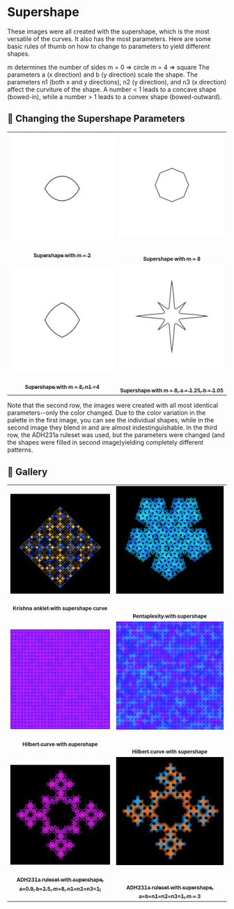 # Supershape

These images were all created with the supershape, which is the most versatile of the curves. It also has the most parameters. Here are some basic rules of thumb on how to change to parameters to yield different shapes.

m determines the number of sides
m = 0 => circle
m = 4 => square
The parameters a (x direction) and b (y direction) scale the shape.
The parameters n1 (both x and y directions), n2 (y direction), and n3 (x direction) affect the curviture of the shape. A number < 1 leads to a concave shape (bowed-in), while a number > 1 leads to a convex shape (bowed-outward).

## 🌄 Changing the Supershape Parameters

<!-- IMAGE-LIST:START - Do not remove or modify this section -->
<!-- prettier-ignore-start -->
<!-- markdownlint-disable -->
<table>
  <tbody>
   <tr>
     <td align="center"><a href=""> <img class="img" src="assets/shape_images/supershape-m2.jpg" alt="Supershape with m = 2" style="vertical-align:top;" width="500" /><br /><sub><b><br/>Supershape with m = 2</b></sub></a></td>
     <td align="center"><a href=""> <img class="img" src="assets/shape_images/supershape-m8.jpg" alt="Supershape with m = 8" style=" display: block;
    margin-left: auto;
    margin-right: auto;" width="500" /><br /><sub><b><br/>Supershape with m = 8</b></sub></a></td>
    </tr>
    <tr>
     <td align="center"><a href=""> <img class="img" src="assets/shape_images/supershape-adjust-n1.jpg" alt="Supershape with m = 8, n1 =4" style="vertical-align:top;" width="500" /><br /><sub><b><br/>Supershape with m = 8, n1 =4</b></sub></a></td>
     <td align="center"><a href=""> <img class="img" src="assets/shape_images/supershape-adjust-a-b.jpg" alt="Supershape with m = 8, a = 1.25, b = 1.05" style=" display: block;
    margin-left: auto;
    margin-right: auto;" width="500" /><br /><sub><b><br/>Supershape with m = 8, a = 1.25, b = 1.05</b></sub></a></td>
    </tr>
    
  
    
 </tbody>
</table>

<!-- markdownlint-restore -->
<!-- prettier-ignore-end -->

<!-- IMAGE-LIST:END -->

Note that the second row, the images were created with all most identical parameters--only the color changed. Due to the color variation in the palette in the first image, you can see the individual shapes, while in the second image they blend in and are almost indestinguishable. In the third row, the ADH231a ruleset was used, but the parameters were changed (and the shapes were filled in second image)yielding completely different patterns.

## 🌄 Gallery

<!-- IMAGE-LIST:START - Do not remove or modify this section -->
<!-- prettier-ignore-start -->
<!-- markdownlint-disable -->
<table>
  <tbody>
   <tr>
     <td align="center"><a href=""> <img class="img" src="assets/krisha-anklet-supershape.jpg" alt="Krishna anklet with supershape curve" style="vertical-align:top;" width="500" /><br /><sub><b><br/>Krishna anklet with supershape curve</b></sub></a></td>
     <td align="center"><a href=""> <img class="img" src="assets/pentaplexity-supershape.jpg" alt="Pentaplexity with supershape" style=" display: block;
    margin-left: auto;
    margin-right: auto;" width="500" /><br /><sub><b><br/>Pentaplexity with supershape</b></sub></a></td>
    </tr>
    <tr>
     <td align="center"><a href=""> <img class="img" src="assets/hilbert-supershape1.jpg" alt="Hilbert curve with supershape" style="vertical-align:top;" width="500" /><br /><sub><b><br/>Hilbert curve with supershape</b></sub></a></td>
     <td align="center"><a href=""> <img class="img" src="assets/hilbert-supershape2.jpg" alt="Hilbert curve with supershape" style=" display: block;
    margin-left: auto;
    margin-right: auto;" width="500" /><br /><sub><b><br/>Hilbert curve with supershape</b></sub></a></td>
    </tr>
     <tr>
     <td align="center"><a href=""> <img class="img" src="assets/ADH231a-supershape.jpg" alt="ADH231a ruleset with supershape, a = 0.9, b = 2.5, m = 8" style="vertical-align:top;" width="500" /><br /><sub><b><br/>ADH231a ruleset with supershape, a=0.9, b=2.5, m=8, n1=n2=n3=1;</b></sub></a></td>
     <td align="center"><a href=""> <img class="img" src="assets/ADH231a-supershape1.jpg" alt="ADH231a ruleset with supershape, a=b=n1=n2=n3=1, m = 3" style=" display: block;
    margin-left: auto;
    margin-right: auto;" width="500" /><br /><sub><b><br/>ADH231a ruleset with supershape, a=b=n1=n2=n3=1, m = 3</b></sub></a></td>
    </tr>
  
    
 </tbody>
</table>

<!-- markdownlint-restore -->
<!-- prettier-ignore-end -->

<!-- IMAGE-LIST:END -->
